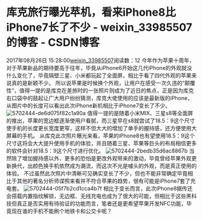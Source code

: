 # 库克旅行曝光苹机，看来iPhone8比iPhone7长了不少 - weixin_33985507的博客 - CSDN博客
2017年08月26日 15:28:00[weixin_33985507](https://me.csdn.net/weixin_33985507)阅读数：12
今年作为苹果十周年，对于苹果新品的期待要高于往年，毕竟从iPhone6开始这几代iPhone的外观就没什么变化了，毕竟隔壁三星、小米都玩起了全面屏，相比于看了四代外观的苹果来说真的是新颖不少。
所以说苹果是时候换个外观，让用户在感受一次久违的“颠覆性”，值得一提的是库克在差旅时的一张照片则成为了近日的焦点，正是因为库克右口袋中的鼓起让广大用户纷纷猜测，库克大佬使用的应该是最新版的iPhone，从图片中的长度可以看出此次iPhone新机相比于iPhone7变长了不少。
![5702444-de6d075f82c1a90a](https://upload-images.jianshu.io/upload_images/5702444-de6d075f82c1a90a)
值得一提的是随着小米MIX、三星s8等全面屏的推出，苹果的宽边框逐渐使用户看腻，而三星早在s8就尝试了18.5：9这个尺寸使手机的长度更长宽度更窄，这样不但大大的增加了单手的握持感，还方便使用大屏幕的手机。
从库克此次照片曝光来看，苹果的iPhone8也有望使用18.5：9这个尺寸这将会大大提升使用手机的体验，并且随着三星、苹果等巨头的布局相信更多的软件会针对18.5：9这个尺寸进行优化。
![5702444-2bedb35d6ac8867b](https://upload-images.jianshu.io/upload_images/5702444-2bedb35d6ac8867b)
当然除了增加握持感以外，更多的恐怕是更改外观带来的激动，毕竟曾经苹果外观更新换代，出颜色换手机依然成为潮流，而这次不光是噱头的外观，而是真正使用的体验。
不过虽然此次照片中清晰可见确实变长了不少，但也不能非常确定毕竟相比于其他的著名分析师谍照来看并不符合苹果的趋势，很有可能是iPhone7套了充电套。
![5702444-05f7b2cd1cca4b7f](https://upload-images.jianshu.io/upload_images/5702444-05f7b2cd1cca4b7f)
相比于变长而言，此次iPhone8据传还会搭载内置指纹解锁，无边框、无线充电也成为了很大的可能，但相比于这些黑科技但真正是否实用有待验证的功能而言，笔者还是更希望苹果开发NFC功能，毕竟现在谁的手机不能刷个地铁卡和公交卡呢？
